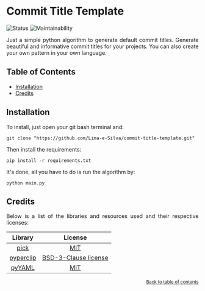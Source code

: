 <div align="left">

# Commit Title Template

![Status](https://img.shields.io/badge/status-active-brightgree)
![Maintainability](https://img.shields.io/codeclimate/maintainability/Lima-e-Silva/commit-title-template?logo=codeclimate)

<p align="justify">
Just a simple python algorithm to generate default commit titles. Generate beautiful and informative commit titles for your projects. You can also create your own pattern in your own language.
</p>

</div>

## Table of Contents

- [Installation](#installation)
- [Credits](#credits)


## Installation

To install, just open your git bash terminal and:

```
git clone "https://github.com/Lima-e-Silva/commit-title-template.git"
```

Then install the requirements:

```
pip install -r requirements.txt
```

It's done, all you have to do is run the algorithm by:

```
python main.py
```

## Credits

<p align="justify">
Below is a list of the libraries and resources used and their respective licenses:
</p>

|   Library   | License |
|:--------------:|:-------:|
| [pick](https://github.com/wong2/pick) |   [MIT](https://github.com/wong2/pick/blob/master/LICENSE)   |
| [pyperclip](https://github.com/asweigart/pyperclip) | [BSD-3-Clause license](https://github.com/asweigart/pyperclip/blob/master/LICENSE.txt) |
| [pyYAML](https://github.com/yaml/pyyaml) | [MIT](https://github.com/yaml/pyyaml/blob/master/LICENSE) |

<div align='right'>

<sup>[Back to table of contents](#table-of-contents)</sup>

</div>
